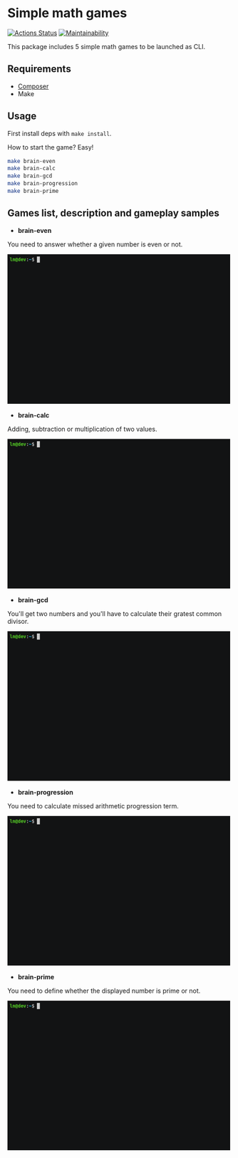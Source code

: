 # Simple math games

[![Actions Status](https://github.com/ashikov/php-project-lvl1/workflows/hexlet-check/badge.svg)](https://github.com/ashikov/php-project-lvl1/actions)
[![Maintainability](https://api.codeclimate.com/v1/badges/73297ec7fd7dfd4c7886/maintainability)](https://codeclimate.com/github/ashikov/php-project-lvl1-1/maintainability)

This package includes 5 simple math games to be launched as CLI.

## Requirements

* [Composer](https://getcomposer.org/)
* Make

## Usage

First install deps with `make install`.

How to start the game? Easy!

```bash
make brain-even
make brain-calc
make brain-gcd
make brain-progression
make brain-prime
```

## Games list, description and gameplay samples

* __brain-even__

You need to answer whether a given number is even or not.

![brain-even](/gif/brain-even.gif)
* __brain-calc__

Adding, subtraction or multiplication of two values.

![brain-calc](/gif/brain-calc.gif)
* __brain-gcd__

You'll get two numbers and you'll have to calculate their gratest common divisor.

![brain-gcd](/gif/brain-gcd.gif)
* __brain-progression__

You need to calculate missed arithmetic progression term.

![brain-progression](/gif/brain-progression.gif)
* __brain-prime__

You need to define whether the displayed number is prime or not.

![brain-prime](/gif/brain-prime.gif)
